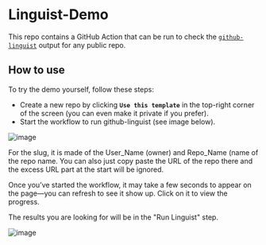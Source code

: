 # Linguist-Demo

This repo contains a GitHub Action that can be run to check the [`github-linguist`](https://github.com/github-linguist/linguist) output for any public repo.

## How to use

To try the demo yourself, follow these steps:

- Create a new repo by clicking **`Use this template`** in the top-right corner of the screen (you can even make it private if you prefer).
- Start the workflow to run github-linguist (see image below).

![image](https://github.com/user-attachments/assets/288ad401-74e0-451b-806d-babfe7b72743)

For the slug, it is made of the User_Name (owner) and Repo_Name (name of the repo name. You can also just copy paste the URL of the repo there and the excess URL part at the start will be ignored.

Once you’ve started the workflow, it may take a few seconds to appear on the page—you can refresh to see it show up. Click on it to view the progress. 

The results you are looking for will be in the "Run Linguist" step.

![image](https://github.com/user-attachments/assets/553ce034-c39b-4638-92e1-6c249b912b53)

